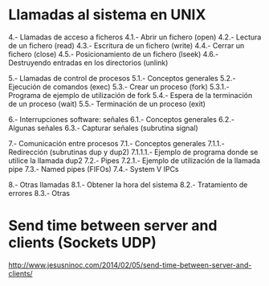 # Llamadas al sistema en UNIX

4.- Llamadas de acceso a ficheros
4.1.- Abrir un fichero (open)
4.2.- Lectura de un fichero (read)
4.3.- Escritura de un fichero (write)
4.4.- Cerrar un fichero (close)
4.5.- Posicionamiento de un fichero (lseek)
4.6.- Destruyendo entradas en los directorios (unlink)

5.- Llamadas de control de procesos
5.1.- Conceptos generales
5.2.- Ejecución de comandos (exec)
5.3.- Crear un proceso (fork)
5.3.1.- Programa de ejemplo de utilización de fork
5.4.- Espera de la terminación de un proceso (wait)
5.5.- Terminación de un proceso (exit)

6.- Interrupciones software: señales
6.1.- Conceptos generales
6.2.- Algunas señales
6.3.- Capturar señales (subrutina signal)

7.- Comunicación entre procesos
7.1.- Conceptos generales
7.1.1.- Redirección (subrutinas dup y dup2)
7.1.1.1.- Ejemplo de programa donde se utilice la llamada dup2
7.2.- Pipes
7.2.1.- Ejemplo de utilización de la llamada pipe
7.3.- Named pipes (FIFOs)
7.4.- System V IPCs

8.- Otras llamadas
8.1.- Obtener la hora del sistema
8.2.- Tratamiento de errores
8.3.- Otras

# Send time between server and clients (Sockets UDP)
http://www.jesusninoc.com/2014/02/05/send-time-between-server-and-clients/
